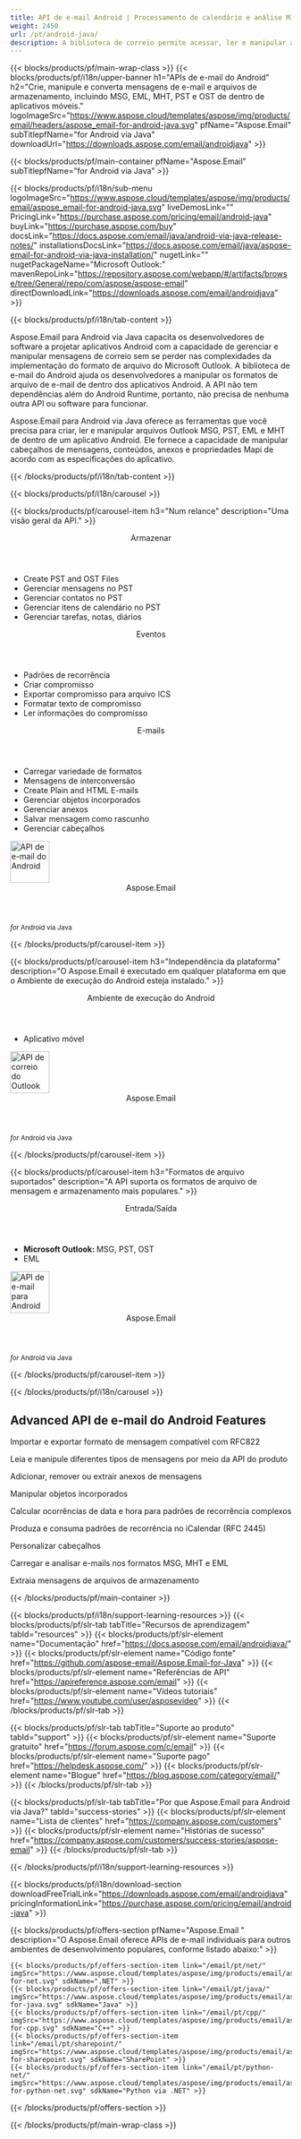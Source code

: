```yaml
---
title: API de e-mail Android | Processamento de calendário e análise MIME 
weight: 2450
url: /pt/android-java/ 
description: A biblioteca de correio permite acessar, ler e manipular arquivos Outlook MSG PST OST EML MHT dentro de aplicativos móveis.
---
```


{{< blocks/products/pf/main-wrap-class >}}
{{< blocks/products/pf/i18n/upper-banner h1="APIs de e-mail do Android" h2="Crie, manipule e converta mensagens de e-mail e arquivos de armazenamento, incluindo MSG, EML, MHT, PST e OST de dentro de aplicativos móveis." logoImageSrc="https://www.aspose.cloud/templates/aspose/img/products/email/headers/aspose_email-for-android-java.svg" pfName="Aspose.Email" subTitlepfName="for Android via Java" downloadUrl="https://downloads.aspose.com/email/androidjava" >}}

{{< blocks/products/pf/main-container pfName="Aspose.Email" subTitlepfName="for Android via Java" >}}

{{< blocks/products/pf/i18n/sub-menu logoImageSrc="https://www.aspose.cloud/templates/aspose/img/products/email/aspose_email-for-android-java.svg" liveDemosLink="" PricingLink="https://purchase.aspose.com/pricing/email/android-java" buyLink="https://purchase.aspose.com/buy" docsLink="https://docs.aspose.com/email/java/android-via-java-release-notes/" installationsDocsLink="https://docs.aspose.com/email/java/aspose-email-for-android-via-java-installation/" nugetLink="" nugetPackageName="Microsoft Outlook:" mavenRepoLink="https://repository.aspose.com/webapp/#/artifacts/browse/tree/General/repo/com/aspose/aspose-email" directDownloadLink="https://downloads.aspose.com/email/androidjava" >}}

{{< blocks/products/pf/i18n/tab-content >}}
<p>
 Aspose.Email para Android via Java capacita os desenvolvedores de software a projetar aplicativos Android com a capacidade de gerenciar e manipular mensagens de correio sem se perder nas complexidades da implementação do formato de arquivo do Microsoft Outlook. A biblioteca de e-mail do Android ajuda os desenvolvedores a manipular os formatos de arquivo de e-mail de dentro dos aplicativos Android. A API não tem dependências além do Android Runtime, portanto, não precisa de nenhuma outra API ou software para funcionar.
</p>

<p>
 Aspose.Email para Android via Java oferece as ferramentas que você precisa para criar, ler e manipular arquivos Outlook MSG, PST, EML e MHT de dentro de um aplicativo Android. Ele fornece a capacidade de manipular cabeçalhos de mensagens, conteúdos, anexos e propriedades Mapi de acordo com as especificações do aplicativo.
</p>

{{< /blocks/products/pf/i18n/tab-content >}}

<!--Diagrams Start-->
{{< blocks/products/pf/i18n/carousel >}}

{{< blocks/products/pf/carousel-item h3="Num relance" description="Uma visão geral da API." >}}
<div class="diagram1 d1-android">
 <div class="d1-row">
  <div class="d1-col d1-left">
   <header>
    <i class="fa fa-archive">
    </i>
    Armazenar
   </header>
   <ul>
    <li>
     Create PST and OST Files
    </li>
    <li>
     Gerenciar mensagens no PST
    </li>
    <li>
     Gerenciar contatos no PST
    </li>
    <li>
     Gerenciar itens de calendário no PST
    </li>
    <li>
     Gerenciar tarefas, notas, diários
    </li>
   </ul>
   <header>
    <i class="fa fa-calendar">
    </i>
    Eventos
   </header>
   <ul>
    <li>
     Padrões de recorrência
    </li>
    <li>
     Criar compromisso
    </li>
    <li>
     Exportar compromisso para arquivo ICS
    </li>
    <li>
     Formatar texto de compromisso
    </li>
    <li>
     Ler informações do compromisso
    </li>
   </ul>
  </div>
  <!--/left-->
  <div class="d1-col d1-right">
   <header>
    <i class="fa fa-envelope">
    </i>
    E-mails
   </header>
   <ul>
    <li>
     Carregar variedade de formatos
    </li>
    <li>
     Mensagens de interconversão
    </li>
    <li>
     Create Plain and HTML E-mails
    </li>
    <li>
     Gerenciar objetos incorporados
    </li>
    <li>
     Gerenciar anexos
    </li>
    <li>
     Salvar mensagem como rascunho
    </li>
    <li>
     Gerenciar cabeçalhos
    </li>
   </ul>
  </div>
  <!--/right-->
 </div>
 <!--/row-->
 <div class="d1-logo">
  <img width="70" height="75" alt="API de e-mail do Android" src="https://www.aspose.cloud/templates/aspose/img/products/email/aspose_email-for-android-java.svg"/>
  <header>
   Aspose.Email
  </header>
  <footer>
   <small>
    <em>
     for
    </em>
    Android via Java
   </small>
  </footer>
 </div>
 <!--/logo-->
</div>

{{< /blocks/products/pf/carousel-item >}}

{{< blocks/products/pf/carousel-item h3="Independência da plataforma" description="O Aspose.Email é executado em qualquer plataforma em que o Ambiente de execução do Android esteja instalado." >}}
<div class="diagram1 d1-android">
 <div class="d1-row">
  <div class="d1-col d1-left">
  </div>
  <!--/left-->
  <div class="d1-col d1-right">
   <header style="padding-left: 0px;">
    <i class="fa fa-cogs">
    </i>
    Ambiente de execução do Android
   </header>
   <ul>
    <li>
     Aplicativo móvel
    </li>
   </ul>
  </div>
  <!--/right-->
 </div>
 <!--/row-->
 <div class="d1-logo">
  <img width="70" height="75" alt="API de correio do Outlook" src="https://www.aspose.cloud/templates/aspose/img/products/email/aspose_email-for-android-java.svg"/>
  <header>
   Aspose.Email
  </header>
  <footer>
   <small>
    <em>
     for
    </em>
    Android via Java
   </small>
  </footer>
 </div>
 <!--/logo-->
</div>

{{< /blocks/products/pf/carousel-item >}}

{{< blocks/products/pf/carousel-item h3="Formatos de arquivo suportados" description="A API suporta os formatos de arquivo de mensagem e armazenamento mais populares." >}}
<div class="diagram1 d2 d1-android">
 <div class="d1-row">
  <div class="d1-col d1-left">
   <header>
    <i class="fa fa-arrows-v">
    </i>
    Entrada/Saída
   </header>
   <ul>
    <li>
     <b>
      Microsoft Outlook:
     </b>
     MSG, PST, OST
    </li>
    <li>
     EML
    </li>
   </ul>
  </div>
  <!--/left-->
  <div class="d1-col d1-right">
  </div>
  <!--/row-->
  <div class="d1-logo">
   <img width="70" height="75" alt="API de e-mail para Android" src="https://www.aspose.cloud/templates/aspose/img/products/email/aspose_email-for-android-java.svg"/>
   <header>
    Aspose.Email
   </header>
   <footer>
    <small>
     <em>
      for
     </em>
     Android via Java
    </small>
   </footer>
  </div>
  <!--/logo-->
 </div>
 <!--/diagram3-->
</div>

{{< /blocks/products/pf/carousel-item >}}

{{< /blocks/products/pf/i18n/carousel >}}
<!--Diagrams End-->

<!--Feature-section Start-->
<div class="container-fluid features-section bg-gray singleproduct">
 <a class="anchor" id="features" name="features">
 </a>
 <div class="row">
  <div class="container">
   <h2 class="pr-ft">
    Advanced API de e-mail do Android Features
   </h2>
   <p>
   </p>
   <div class="col-lg-4">
    <em class="fa fa-file-text-o ico-blue fa-2x col-lg-2">
    </em>
    <p class="col-lg-10">
     Importar e exportar formato de mensagem compatível com RFC822
    </p>
   </div>
   <div class="col-lg-4">
    <em class="fa fa-envelope-o ico-blue fa-2x col-lg-2">
    </em>
    <p class="col-lg-10">
     Leia e manipule diferentes tipos de mensagens por meio da API do produto
    </p>
   </div>
   <div class="col-lg-4">
    <em class="fa fa-paperclip ico-blue fa-2x col-lg-2">
    </em>
    <p class="col-lg-10">
     Adicionar, remover ou extrair anexos de mensagens
    </p>
   </div>
   <div class="col-lg-4">
    <em class="fa fa-edit ico-blue fa-2x col-lg-2">
    </em>
    <p class="col-lg-10">
     Manipular objetos incorporados
    </p>
   </div>
   <div class="col-lg-4">
    <em class="fa fa-code ico-blue fa-2x col-lg-2">
    </em>
    <p class="col-lg-10">
     Calcular ocorrências de data e hora para padrões de recorrência complexos
    </p>
   </div>
   <div class="col-lg-4">
    <em class="fa fa-calendar ico-blue fa-2x col-lg-2">
    </em>
    <p class="col-lg-10">
     Produza e consuma padrões de recorrência no iCalendar (RFC 2445)
    </p>
   </div>
   <div class="col-lg-4">
    <em class="fa fa-save ico-blue fa-2x col-lg-2">
    </em>
    <p class="col-lg-10">
     Personalizar cabeçalhos
    </p>
   </div>
   <div class="col-lg-4">
    <em class="fa fa-cogs ico-blue fa-2x col-lg-2">
    </em>
    <p class="col-lg-10">
     Carregar e analisar e-mails nos formatos MSG, MHT e EML
    </p>
   </div>
   <div class="col-lg-4">
    <em class="fa fa-database ico-blue fa-2x col-lg-2">
    </em>
    <p class="col-lg-10">
     Extraia mensagens de arquivos de armazenamento
    </p>
   </div>
   <!--

<div class="col-lg-4"><em class="fa fa-group ico-blue fa-2x col-lg-2"> </em>

<p class="col-lg-10">Add or extract messages & contacts from PST and OST files</p>

</div>



<div class="col-lg-4"><em class="fa fa-calendar-plus-o  ico-blue fa-2x col-lg-2"> </em>

<p class="col-lg-10">Adding and saving calendar items from PST files</p>

</div>

<div class="col-lg-4"><em class="fa fa-sticky-note ico-blue fa-2x col-lg-2"> </em>

<p class="col-lg-10">Adding tasks, notes and journals to PST files</p>

</div>

-->
   <div class="col-lg-12">
    <h2 class="h2title">
     Conversão de MSG para Formato Diferente
    </h2>
    <p>
     A biblioteca facilita a conversão de diferentes formatos de arquivo de mensagem. O processo de conversão é carregar o arquivo de origem no modelo de objeto da API e chamar a função save com parâmetros relevantes. É realmente tão simples!
    </p>
    <div class="codeblock" id="code">
     <h3>
      Salvar mensagem em diferentes formatos - Java
     </h3>
     <pre><code class="java">// carrega o documento para conversão

MailMessage msge = MailMessage.load(SD_PATH + "template.msg");

// Converte MSG para EML, HTML e MHTML

msge.save(SD_PATH + "output.eml", SaveOptions.getDefaultEml());

msge.save(SD_PATH + "output.html", SaveOptions.getDefaultHtml());

msge.save(SD_PATH + "output.mhtml", SaveOptions.getDefaultMhtml());</code></pre>
    </div>
   </div>
   <div class="col-lg-12">
    <h2 class="h2title">
     Ler Propriedades MAPI do Outlook
    </h2>
    <p>
     A biblioteca Android do Outlook permite que você leia as propriedades MAPI do arquivo MSG. Ele suporta a leitura de todas as propriedades MAPI ou a leitura de uma propriedade específica usando a marca de propriedade MAPI.
    </p>
   </div>
   <div class="col-lg-12">
    <h2 class="h2title">
     Trabalhando com a API iCalendar do Android
    </h2>
    <p>
     A API iCalendar do Aspose.Email torna possível criar e salvar objetos de calendário do Outlook em vários formatos, como MSG e ICS. Você também pode ler objetos de calendário usando esta API.
    </p>
   </div>
   <div class="col-lg-12">
    <h2 class="h2title">
     Read Outlook PST File
    </h2>
    <p>
     A biblioteca permite que você leia e grave um arquivo PST do Microsoft Outlook. Ele fornece acesso a todas as pastas e subpastas de um arquivo PST para que você possa adicionar, ler e extrair mensagens. Mensagens, contatos e itens de calendário podem ser exportados e salvos em disco em vários formatos a partir de um arquivo PST.
    </p>
   </div>
   <div class="col-lg-12">
    <h2 class="h2title">
     Gerenciar anexos
    </h2>
    <p>
     Mail API fornece a capacidade de ler e extrair anexos de arquivos de mensagens de uma maneira muito simples. Você não apenas pode extrair anexos, mas também criar novos anexos e adicioná-los às mensagens.
    </p>
   </div>
   <!--

<div class="col-lg-12">

<h2 class="h2title">Microsoft Office Automation – Not Needed</h2>

<p>Aspose.Email for Android via Java API is built using managed code that do never need Microsoft Office or Microsoft Outlook to be installed on the machine to work with emails processing. It is a perfect Microsoft Outlook automation alternative in terms of supported features, security, stability, scalability, speed and price.</p>

</div>

-->
  </div>
 </div>
</div>
<!--Feature-section End-->

{{< /blocks/products/pf/main-container >}}


{{< blocks/products/pf/i18n/support-learning-resources >}}
{{< blocks/products/pf/slr-tab tabTitle="Recursos de aprendizagem" tabId="resources" >}}
{{< blocks/products/pf/slr-element name="Documentação" href="https://docs.aspose.com/email/androidjava/" >}}
{{< blocks/products/pf/slr-element name="Código fonte" href="https://github.com/aspose-email/Aspose.Email-for-Java" >}}
{{< blocks/products/pf/slr-element name="Referências de API" href="https://apireference.aspose.com/email" >}}
{{< blocks/products/pf/slr-element name="Vídeos tutoriais" href="https://www.youtube.com/user/asposevideo" >}}
{{< /blocks/products/pf/slr-tab >}}

{{< blocks/products/pf/slr-tab tabTitle="Suporte ao produto" tabId="support" >}}
{{< blocks/products/pf/slr-element name="Suporte gratuito" href="https://forum.aspose.com/c/email" >}}
{{< blocks/products/pf/slr-element name="Suporte pago" href="https://helpdesk.aspose.com/" >}}
{{< blocks/products/pf/slr-element name="Blogue" href="https://blog.aspose.com/category/email/" >}}
{{< /blocks/products/pf/slr-tab >}}

{{< blocks/products/pf/slr-tab tabTitle="Por que Aspose.Email para Android via Java?" tabId="success-stories" >}}
{{< blocks/products/pf/slr-element name="Lista de clientes" href="https://company.aspose.com/customers" >}}
{{< blocks/products/pf/slr-element name="Histórias de sucesso" href="https://company.aspose.com/customers/success-stories/aspose-email" >}}
{{< /blocks/products/pf/slr-tab >}}

{{< /blocks/products/pf/i18n/support-learning-resources >}}

{{< blocks/products/pf/i18n/download-section downloadFreeTrialLink="https://downloads.aspose.com/email/androidjava" pricingInformationLink="https://purchase.aspose.com/pricing/email/android-java" >}}

{{< blocks/products/pf/offers-section pfName="Aspose.Email " description="O Aspose.Email oferece APIs de e-mail individuais para outros ambientes de desenvolvimento populares, conforme listado abaixo:" >}}

    {{< blocks/products/pf/offers-section-item link="/email/pt/net/" imgSrc="https://www.aspose.cloud/templates/aspose/img/products/email/aspose_email-for-net.svg" sdkName=".NET" >}}
    {{< blocks/products/pf/offers-section-item link="/email/pt/java/" imgSrc="https://www.aspose.cloud/templates/aspose/img/products/email/aspose_email-for-java.svg" sdkName="Java" >}}
    {{< blocks/products/pf/offers-section-item link="/email/pt/cpp/" imgSrc="https://www.aspose.cloud/templates/aspose/img/products/email/aspose_email-for-cpp.svg" sdkName="C++" >}}
    {{< blocks/products/pf/offers-section-item link="/email/pt/sharepoint/" imgSrc="https://www.aspose.cloud/templates/aspose/img/products/email/aspose_email-for-sharepoint.svg" sdkName="SharePoint" >}}
    {{< blocks/products/pf/offers-section-item link="/email/pt/python-net/" imgSrc="https://www.aspose.cloud/templates/aspose/img/products/email/aspose_email-for-python-net.svg" sdkName="Python via .NET" >}}

{{< /blocks/products/pf/offers-section >}}

{{< /blocks/products/pf/main-wrap-class >}}